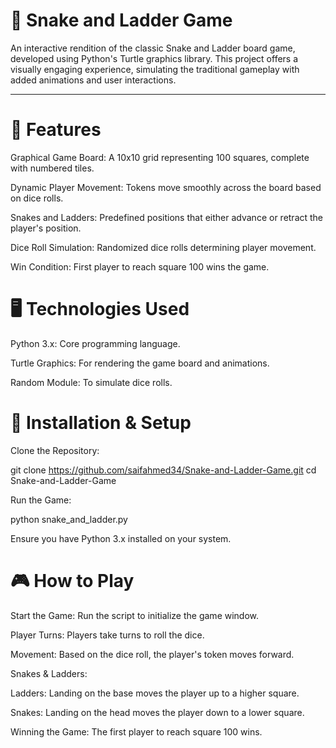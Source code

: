 # 🎲 Snake and Ladder Game

An interactive rendition of the classic Snake and Ladder board game, developed using Python's Turtle graphics library. This project offers a visually engaging experience, simulating the traditional gameplay with added animations and user interactions.

---

# 📌 Features

Graphical Game Board: A 10x10 grid representing 100 squares, complete with numbered tiles.

Dynamic Player Movement: Tokens move smoothly across the board based on dice rolls.

Snakes and Ladders: Predefined positions that either advance or retract the player's position.

Dice Roll Simulation: Randomized dice rolls determining player movement.

Win Condition: First player to reach square 100 wins the game.

# 🖥️ Technologies Used
Python 3.x: Core programming language.

Turtle Graphics: For rendering the game board and animations.

Random Module: To simulate dice rolls.

# 🚀 Installation & Setup
Clone the Repository:

git clone https://github.com/saifahmed34/Snake-and-Ladder-Game.git
cd Snake-and-Ladder-Game

Run the Game:

python snake_and_ladder.py

Ensure you have Python 3.x installed on your system.

# 🎮 How to Play
Start the Game: Run the script to initialize the game window.

Player Turns: Players take turns to roll the dice.

Movement: Based on the dice roll, the player's token moves forward.

Snakes & Ladders:

Ladders: Landing on the base moves the player up to a higher square.

Snakes: Landing on the head moves the player down to a lower square.

Winning the Game: The first player to reach square 100 wins.
